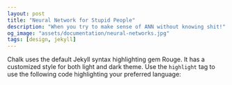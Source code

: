 ```yaml
---
layout: post
title: "Neural Network for Stupid People"
description: "When you try to make sense of ANN without knowing shit!"
og_image: "assets/documentation/neural-networks.jpg"
tags: [design, jekyll]
---
```

Chalk uses the default Jekyll syntax highlighting gem Rouge. It has a customized style for both light and dark theme.
Use the `highlight` tag to use the following code highlighting your preferred language: